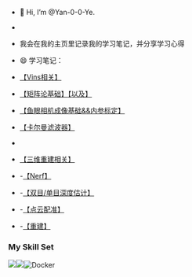 - 👋 Hi, I’m @Yan-0-0-Ye.
-  
- 我会在我的主页里记录我的学习笔记，并分享学习心得
- 😄 学习笔记：
- [【Vins相关】](https://zhuanlan.zhihu.com/p/700462745)
- [【矩阵论基础】](https://zhuanlan.zhihu.com/p/694590476)[【以及】](https://zhuanlan.zhihu.com/p/700757358)
- [【鱼眼相机成像基础&&内参标定】](https://zhuanlan.zhihu.com/p/693860029)
- [【卡尔曼滤波器】](https://zhuanlan.zhihu.com/p/706938733)

- 
- [【三维重建相关】]()
- -[【Nerf】](https://zhuanlan.zhihu.com/p/708978746)
- -[【双目/单目深度估计】]()
- -[【点云配准】]()
- -[【重建】]()
### My Skill Set

![](https://img.shields.io/badge/Python-3776AB?style=for-the-badge&logo=python&logoColor=white)![](https://img.shields.io/badge/C%2B%2B-00599C?style=for-the-badge&logo=c%2B%2B&logoColor=white)![Docker](https://img.shields.io/badge/Docker-2496ED?style=for-the-badge&logo=docker&logoColor=white)



<!---
Yan-0-0-Ye/Yan-0-0-Ye is a ✨ special ✨ repository because its `README.md` (this file) appears on your GitHub profile.
You can click the Preview link to take a look at your changes.
--->
